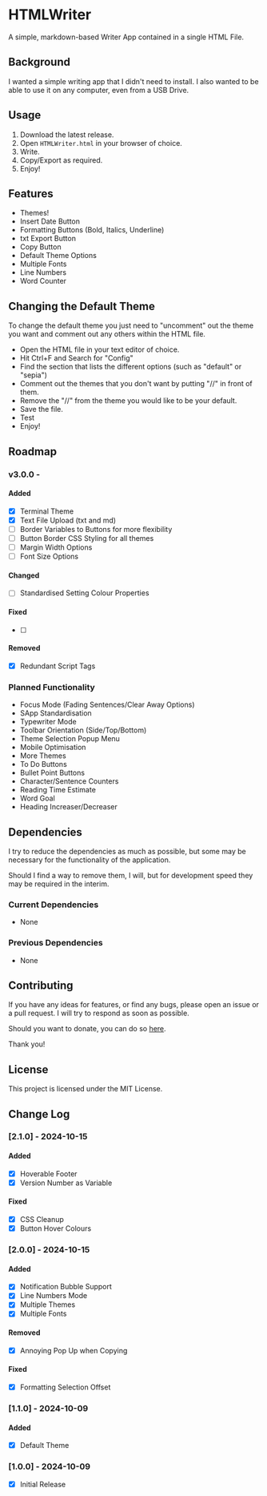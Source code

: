 # HTMLWriter
A simple, markdown-based Writer App contained in a single HTML File.

## Background
I wanted a simple writing app that I didn't need to install. I also wanted to be able to use it on any computer, even from a USB Drive.

## Usage
1. Download the latest release.
2. Open `HTMLWriter.html` in your browser of choice.
3. Write.
4. Copy/Export as required.
5. Enjoy!

## Features
- Themes!
- Insert Date Button
- Formatting Buttons (Bold, Italics, Underline)
- txt Export Button
- Copy Button
- Default Theme Options
- Multiple Fonts
- Line Numbers
- Word Counter

## Changing the Default Theme
To change the default theme you just need to "uncomment" out the theme you want and comment out any others within the HTML file.
- Open the HTML file in your text editor of choice.
- Hit Ctrl+F and Search for "Config"
- Find the section that lists the different options (such as "default" or "sepia")
- Comment out the themes that you don't want by putting "//" in front of them.
- Remove the "//" from the theme you would like to be your default.
- Save the file.
- Test
- Enjoy!

## Roadmap

### v3.0.0 - 

#### Added

- [x] Terminal Theme
- [x] Text File Upload (txt and md)
- [ ] Border Variables to Buttons for more flexibility
- [ ] Button Border CSS Styling for all themes
- [ ] Margin Width Options
- [ ] Font Size Options

#### Changed

- [ ] Standardised Setting Colour Properties

#### Fixed

- [ ] 

#### Removed

- [x] Redundant Script Tags

### Planned Functionality
- Focus Mode (Fading Sentences/Clear Away Options)
- SApp Standardisation
- Typewriter Mode
- Toolbar Orientation (Side/Top/Bottom)
- Theme Selection Popup Menu
- Mobile Optimisation
- More Themes
- To Do Buttons
- Bullet Point Buttons
- Character/Sentence Counters
- Reading Time Estimate
- Word Goal
- Heading Increaser/Decreaser

## Dependencies
I try to reduce the dependencies as much as possible, but some may be necessary for the functionality of the application.

Should I find a way to remove them, I will, but for development speed they may be required in the interim.

### Current Dependencies
- None

### Previous Dependencies
- None

## Contributing
If you have any ideas for features, or find any bugs, please open an issue or a pull request. I will try to respond as soon as possible.

Should you want to donate, you can do so [here](https://www.buymeacoffee.com/caddickbrown).

Thank you!

## License
This project is licensed under the MIT License.

## Change Log

### [2.1.0] - 2024-10-15

#### Added

- [x] Hoverable Footer
- [x] Version Number as Variable

#### Fixed

- [x] CSS Cleanup
- [x] Button Hover Colours

### [2.0.0] - 2024-10-15

#### Added

- [x] Notification Bubble Support
- [x] Line Numbers Mode
- [x] Multiple Themes
- [x] Multiple Fonts

#### Removed

- [x] Annoying Pop Up when Copying

#### Fixed

- [x] Formatting Selection Offset

### [1.1.0] - 2024-10-09

#### Added

- [x] Default Theme

### [1.0.0] - 2024-10-09

- [x] Initial Release